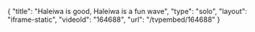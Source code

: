 {
    "title": "Haleiwa is good, Haleiwa is a fun wave",
    "type": "solo",
    "layout": "iframe-static",
    "videoId": "164688",
    "url": "\/tvpembed\/164688"
}